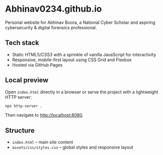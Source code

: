# Abhinav0234.github.io

Personal website for Abhinav Boora, a National Cyber Scholar and aspiring cybersecurity & digital forensics professional.

## Tech stack

- Static HTML5/CSS3 with a sprinkle of vanilla JavaScript for interactivity
- Responsive, mobile-first layout using CSS Grid and Flexbox
- Hosted via GitHub Pages

## Local preview

Open `index.html` directly in a browser or serve the project with a lightweight HTTP server:

```bash
npx http-server .
```

Then navigate to <http://localhost:8080>.

## Structure

- `index.html` – main site content
- `assets/css/styles.css` – global styles and responsive layout